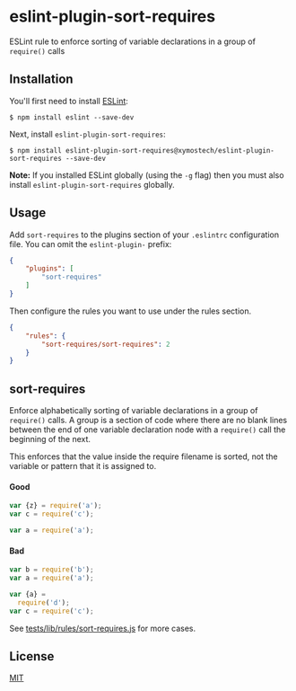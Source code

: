 # eslint-plugin-sort-requires

ESLint rule to enforce sorting of variable declarations in a group of `require()` calls

## Installation

You'll first need to install [ESLint](http://eslint.org):

```
$ npm install eslint --save-dev
```

Next, install `eslint-plugin-sort-requires`:

```
$ npm install eslint-plugin-sort-requires@xymostech/eslint-plugin-sort-requires --save-dev
```

**Note:** If you installed ESLint globally (using the `-g` flag) then you must
also install `eslint-plugin-sort-requires` globally.

## Usage

Add `sort-requires` to the plugins section of your `.eslintrc` configuration
file. You can omit the `eslint-plugin-` prefix:

```json
{
    "plugins": [
        "sort-requires"
    ]
}
```


Then configure the rules you want to use under the rules section.

```json
{
    "rules": {
        "sort-requires/sort-requires": 2
    }
}
```

## sort-requires

Enforce alphabetically sorting of variable declarations in a group of
`require()` calls. A group is a section of code where there are no blank lines
between the end of one variable declaration node with a `require()` call the
beginning of the next.

This enforces that the value inside the require filename is sorted, not the
variable or pattern that it is assigned to.

#### Good
```js
var {z} = require('a');
var c = require('c');

var a = require('a');
```

#### Bad
```js
var b = require('b');
var a = require('a');

var {a} =
  require('d');
var c = require('c');
```

See [tests/lib/rules/sort-requires.js](tests/lib/rules/sort-requires.js) for
more cases.

## License

[MIT](LICENSE.txt)
